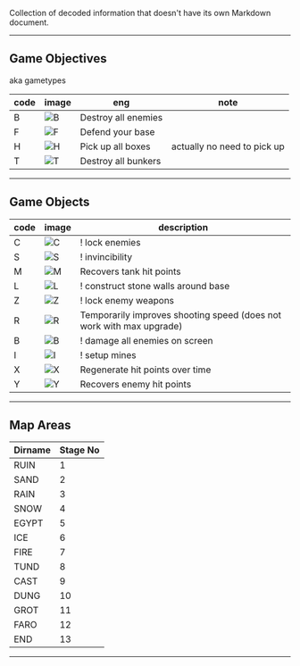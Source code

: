 Collection of decoded information that doesn't have its own Markdown document.

---

## Game Objectives

aka gametypes

| code | image                                                                                           | eng                 | note                        |
|------|-------------------------------------------------------------------------------------------------|---------------------|-----------------------------|
| B    | ![B](https://github.com/jupiterbjy/OpenAT/assets/45421813/513d4ec3-4d07-4582-853d-bc61c5f5d86b) | Destroy all enemies |                             |
| F    | ![F](https://github.com/jupiterbjy/OpenAT/assets/45421813/870d1cec-3143-4881-9868-a19bea3c9a24) | Defend your base    |                             |
| H    | ![H](https://github.com/jupiterbjy/OpenAT/assets/45421813/7d27022c-c8c4-4dbd-8654-f55b5fc38985) | Pick up all boxes   | actually no need to pick up |
| T    | ![T](https://github.com/jupiterbjy/OpenAT/assets/45421813/8dbbc73f-2042-4552-adbd-718ecaf5c726) | Destroy all bunkers |                             |

---

## Game Objects

| code | image                                                                                           | description                                                          |
|------|-------------------------------------------------------------------------------------------------|----------------------------------------------------------------------|
| C    | ![C](https://github.com/jupiterbjy/OpenAT/assets/45421813/6e792a72-85b0-4076-bebe-432f1cc010f1) | ! lock enemies                                                       |
| S    | ![S](https://github.com/jupiterbjy/OpenAT/assets/45421813/02deccf2-cd0e-4978-a3f0-412e564b09ff) | ! invincibility                                                      |
| M    | ![M](https://github.com/jupiterbjy/OpenAT/assets/45421813/93088393-b98d-4d54-b025-22ba78e8769f) | Recovers tank hit points                                             |
| L    | ![L](https://github.com/jupiterbjy/OpenAT/assets/45421813/272936d8-18d7-4a2e-b29c-20c780ddcf44) | ! construct stone walls around base                                  |
| Z    | ![Z](https://github.com/jupiterbjy/OpenAT/assets/45421813/106aaaa3-3c21-4193-8b11-3bcda32c2387) | ! lock enemy weapons                                                 |
| R    | ![R](https://github.com/jupiterbjy/OpenAT/assets/45421813/da6bcd91-8e47-4fc6-a761-69828fe84ee3) | Temporarily improves shooting speed (does not work with max upgrade) |
| B    | ![B](https://github.com/jupiterbjy/OpenAT/assets/45421813/97b6bb11-b89a-47a4-b7d9-d8b6aee9a1f4) | ! damage all enemies on screen                                       |
| I    | ![I](https://github.com/jupiterbjy/OpenAT/assets/45421813/2c854d87-479d-46bf-a567-fd75c4d7efd9) | ! setup mines                                                        |
| X    | ![X](https://github.com/jupiterbjy/OpenAT/assets/45421813/2a885c67-1203-4ee1-864a-c55c16a9f6d4) | Regenerate hit points over time                                      |
| Y    | ![Y](https://github.com/jupiterbjy/OpenAT/assets/45421813/78e90725-1a16-4af9-a255-ded8e45b3525) | Recovers enemy hit points                                            |

---

## Map Areas

| Dirname | Stage No |
|---------|----------|
| RUIN    | 1        |
| SAND    | 2        |
| RAIN    | 3        |
| SNOW    | 4        |
| EGYPT   | 5        |
| ICE     | 6        |
| FIRE    | 7        |
| TUND    | 8        |
| CAST    | 9        |
| DUNG    | 10       |
| GROT    | 11       |
| FARO    | 12       |
| END     | 13       |

---
